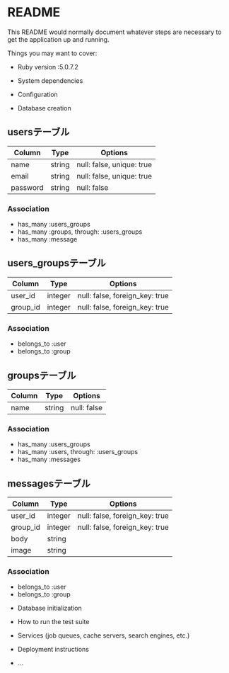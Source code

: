 # README

This README would normally document whatever steps are necessary to get the
application up and running.

Things you may want to cover:

* Ruby version :5.0.7.2

* System dependencies

* Configuration

* Database creation

## usersテーブル

| Column | Type |Options|
|--------|------|-------|
|  name  |string|null: false, unique: true|
|  email |string|null: false, unique: true|
|password|string|null: false|

### Association
- has_many :users_groups
- has_many :groups, through: :users_groups
- has_many :message

## users_groupsテーブル

| Column  | Type  |Options|
|---------|-------|-------|
|user_id |integer|null: false, foreign_key: true|
|group_id|integer|null: false, foreign_key: true|

### Association
- belongs_to :user
- belongs_to :group

## groupsテーブル

|Column| Type |Options|
|------|------|-------|
| name |string|null: false|

### Association
- has_many :users_groups
- has_many :users, through: :users_groups
- has_many :messages

## messagesテーブル

| Column | Type  |Options|
|--------|-------|-------|
|user_id |integer|null: false, foreign_key: true|
|group_id|integer|null: false, foreign_key: true|
|  body  |string |
|  image |string |

### Association
- belongs_to :user
- belongs_to :group

* Database initialization

* How to run the test suite

* Services (job queues, cache servers, search engines, etc.)

* Deployment instructions

* ...